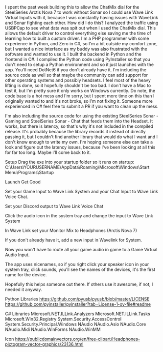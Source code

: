 I spent the past week building this to allow the ChatMix dial for the SteelSeries Arctis Nova 7 to work without Sonar so I could use Wave Link Virtual Inputs with it, because I was constantly having issues with WaveLink and Sonar fighting each other. How did I do this? I analyzed the traffic using USBPCap to see what data was spit out when I used the ChatMix dial. This allows the default driver to control everything else saving me the time of learning how to built a custom driver. I'm a PHP programmer with some experience in Python, and Zero in C#, so I'm a bit outside my comfort zone, but I wanted a nice interface as my buddy was also frustrated with the software and wanted to use it. I built the backend in Python and the frontend in C#. I compiled the Python code using PyInstaller so that you don't need to setup a Python environment and so it just launches with the app. You'll need DotNet6 if you don't already have it. I'm including the source code as well so that maybe the community can add support for other operating systems and possibly headsets. I feel most of the heavy lifting is done, so it hopefully shouldn't be too bad. I don't have a Mac to test it, but I'm pretty sure it only works on Windows currently. Do note, the code base is a hot mess and I'm sorry, but I spent more time on this than I originally wanted to and it's not broke, so I'm not fixing it. Someone more experienced in C# feel free to submit a PR if you want to clean up the mess.

I'm also including the source code for using the existing SteelSeries Sonar - Gaming and SteelSeries Sonar - Chat that feeds them into the Headset. It works, but there is latency, so that's why it's not included in the compiled release. It's probably because the library records it instead of directly passing it, but I couldn't find another library that would do what I want and I don't know enough to write my own. I'm hoping someone else can take a look and figure out the latency issues, because I've been looking at all this for far too long. Maybe I'll come back to it.

Setup
Drag the exe into your startup folder so it runs on startup:
C:\Users\YOURUSERNAME\AppData\Roaming\Microsoft\Windows\Start Menu\Programs\Startup

Launch Get Good

Set your Game Input to Wave Link System and your Chat Input to Wave Link Voice Chat.

Set your Discord output to Wave Link Voice Chat

Click the audio icon in the system tray and change the input to Wave Link System

In Wave Link set your Monitor Mix to Headphones (Arctis Nova 7)

If you don't already have it, add a new input in Wavelink for System.

Now you won't have to route all your game audio in game to a Game Virtual Audio Input.

The app uses nicenames, so if you right click your speaker icon in your system tray, click sounds, you'll see the names of the devices, it's the first name for the device.

Hopefully this helps someone out there. If others use it awesome, if not, I needed it anyway.


Python Libraries
https://github.com/pyusb/pyusb/blob/master/LICENSE
https://github.com/pyinstaller/pyinstaller?tab=License-1-ov-file#readme


C# Libraries
Microsoft.NET.ILLink.Analyzers
Microsoft.NET.ILLink.Tasks
Microsoft.Win32.Registry
System.Security.AccessControl
System.Security.Principal.Windows
NAudio
NAudio.Asio
NAudio.Core
NAudio.Midi
NAudio.WinForms
NAudio.WinMM


Icon
https://publicdomainvectors.org/en/free-clipart/Headphones-pictogram-vector-graphics/23136.html